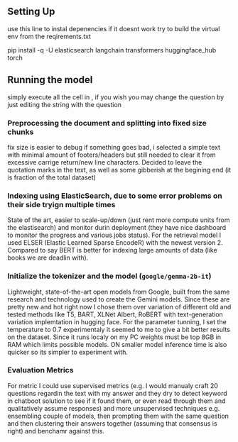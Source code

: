## Setting Up
use this line to instal depenencies if it doesnt work try to build the virtual env from the reqirements.txt

pip install -q -U elasticsearch langchain transformers huggingface_hub torch

## Running the model
simply execute all the cell in , if you wish you may change the question by just editing the string with the question

### Preprocessing the document and splitting into fixed size chunks
fix size is easier to debug if something goes bad, i selected a simple text with minimal amount of footers/headers but still needed to clear it from excessive carrige return/new line characters. Decided to leave the quotation marks in the text, as well as some gibberish at the begining end (it is fraction of the total dataset)

### Indexing using ElasticSearch, due to some error problems on their side tryign multiple times

State of the art, easier to scale-up/down (just rent more compute units from the elastisearch) and monitor durin deployment (they have nice dashboard to monitor the progress and various jobs status). For the retrieval model I used ELSER (Elastic Learned Sparse EncodeR) with the newest version 2. Compared to say BERT is better for indexing large amounts of data (like books we are deadlin with).

### Initialize the tokenizer and the model (`google/gemma-2b-it`)

Lightweight, state-of-the-art open models from Google, built from the same research and technology used to create the Gemini models. Since these are pretty new and hot right now I chose them over variation of different old and tested methods like T5, BART, XLNet Albert, RoBERT with text-generation variation implemtation in hugging face. For the parameter tunning, I set the temperature to 0.7 experimentaly it seemed to me to give a bit better results on the dataset. Since it runs localy on my PC weights must be top 8GB in RAM which limits possible models. ON smaller model inference time is also quicker so its simpler to experiment with.

### Evaluation Metrics

For metric I could use supervised metrics (e.g. I would manualy craft 20 questions regardin the text with my answer and they dry to detect keyword in chatboot solution to see if it found them, or even read through them and qualitatively assume responses) and more unsupervised techniques e.g. ensembling couple of models, then prompting them with the same question and then clustering their answers together (assuming that consensus is right) and benchamr against this.

